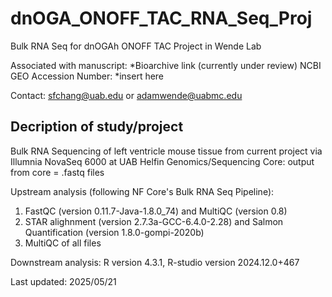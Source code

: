 # dnOGA_ONOFF_TAC_RNA_Seq_Proj
 Bulk RNA Seq for dnOGAh ONOFF TAC Project in Wende Lab
 
Associated with manuscript: *Bioarchive link (currently under review)
NCBI GEO Accession Number: *insert here
 
Contact: sfchang@uab.edu or adamwende@uabmc.edu

## Decription of study/project 

Bulk RNA Sequencing of left ventricle mouse tissue from current project via Illumnia NovaSeq 6000 at UAB Helfin Genomics/Sequencing Core: output from core = .fastq files

Upstream analysis (following NF Core's Bulk RNA Seq Pipeline):
1) FastQC (version 0.11.7-Java-1.8.0_74) and MultiQC (version 0.8)
2) STAR alighnment (version 2.7.3a-GCC-6.4.0-2.28) and Salmon Quantification (version 1.8.0-gompi-2020b)
3) MultiQC of all files

Downstream analysis: R version 4.3.1, R-studio version 2024.12.0+467

Last updated: 2025/05/21
